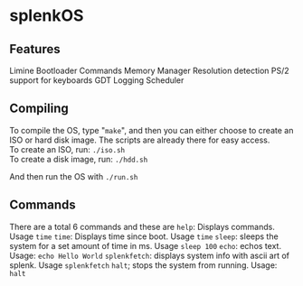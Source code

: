 # splenkOS

## Features
Limine Bootloader
Commands
Memory Manager
Resolution detection
PS/2 support for keyboards
GDT
Logging
Scheduler


## Compiling
To compile the OS, type "`make`", and then you can either choose to create an ISO or hard disk image. The scripts are already there for easy access.  
To create an ISO, run: `./iso.sh`  
To create a disk image, run: `./hdd.sh`  
  
And then run the OS with `./run.sh`  

## Commands
There are a total 6 commands and these are
`help`: Displays commands. Usage `time`
`time`: Displays time since boot. Usage `time`
`sleep`: sleeps the system for a set amount of time in ms. Usage `sleep 100` 
`echo`: echos text. Usage: `echo Hello World`
`splenkfetch`: displays system info with ascii art of splenk. Usage `splenkfetch`
`halt`; stops the system from running. Usage: `halt`
